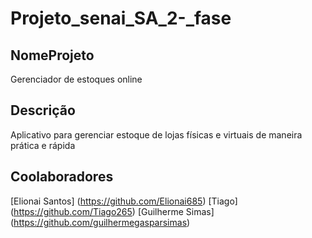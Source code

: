 # Projeto_senai_SA_2-_fase

## NomeProjeto
Gerenciador de estoques online

## Descrição
Aplicativo para gerenciar estoque de lojas físicas e virtuais de maneira prática e rápida

## Coolaboradores
[Elionai Santos] (https://github.com/Elionai685)
[Tiago] (https://github.com/Tiago265)
[Guilherme Simas] (https://github.com/guilhermegasparsimas)
